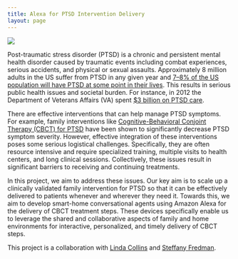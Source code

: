 ```yaml
---
title: Alexa for PTSD Intervention Delivery
layout: page
---
```


<div class="row">
    <div class="col-md-12">
        <div class="col-xs-offset-1 col-md-10">
            <img src="/files/images/projects/ca-alexa-ptsd.jpg"/>
        </div>
    </div>
</div>


Post-traumatic stress disorder (PTSD) is a chronic and persistent mental health disorder caused by traumatic events including combat experiences, serious accidents, and physical or sexual assaults. Approximately 8 million adults in the US suffer from PTSD in any given year and [7–8% of the US population will have PTSD at some point in their lives][how-common]. This results in serious public health issues and societal burden. For instance, in 2012 the Department of Veterans Affairs (VA) spent [$3 billion on PTSD care][national-academy].

There are effective interventions that can help manage PTSD symptoms. For example, family interventions like [Cognitive-Behavioral Conjoint Therapy (CBCT) for PTSD](https://jamanetwork.com/journals/jama/fullarticle/1346190) have been shown to significantly decrease PTSD symptom severity. However, effective integration of these interventions poses some serious logistical challenges. Specifically, they are often resource intensive and require specialized training, multiple visits to health centers, and long clinical sessions. Collectively, these issues result in significant barriers to receiving and continuing treatments.

In this project, we aim to address these issues. Our key aim is to scale up a clinically validated family intervention for PTSD so that it can be effectively delivered to patients whenever and wherever they need it. Towards this, we aim to develop smart-home conversational agents using Amazon Alexa for the delivery of CBCT treatment steps. These devices specifically enable us to leverage the shared and collaborative aspects of family and home environments for interactive, personalized, and timely delivery of CBCT steps.

This project is a collaboration with [Linda Collins](https://www.methodology.psu.edu/people/lcollins) and [Steffany Fredman](http://hhd.psu.edu/hdfs/directory/Bio.aspx?id=Fredman).

[how-common]: https://www.ptsd.va.gov/public/PTSD-overview/basics/how-common-is-ptsd.asp
[national-academy]: http://www.nationalacademies.org/hmd/Reports/2014/Treatment-for-Posttraumatic-Stress-Disorder-in-Military-and-Veteran-Populations-Final-Assessment.aspx
